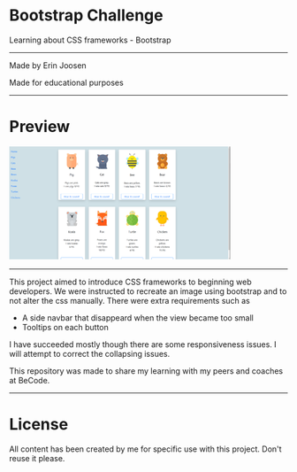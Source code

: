 # Bootstrap Challenge
Learning about CSS frameworks - Bootstrap

---

Made by Erin Joosen

Made for educational purposes

---

# Preview

<img src="images/preview.png" alt="Grid away, Grid ahoy Preview" width="400">

---

This project aimed to introduce CSS frameworks to beginning web developers. We were instructed to recreate an image using bootstrap and to not alter the css manually. There were extra requirements such as
- A side navbar that disappeard when the view became too small
- Tooltips on each button

I have succeeded mostly though there are some responsiveness issues. I will attempt to correct the collapsing issues. 

This repository was made to share my learning with my peers and coaches at BeCode. 

---

# License

All content has been created by me for specific use with this project. Don't reuse it please.  
